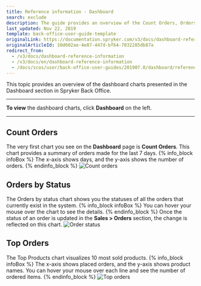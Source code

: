```yaml
---
title: Reference information - Dashboard
search: exclude
description: The guide provides an overview of the Count Orders, Orders by Status, and Top Orders charts you can see when working from the Dashboard.
last_updated: Nov 22, 2019
template: back-office-user-guide-template
originalLink: https://documentation.spryker.com/v3/docs/dashboard-reference-information
originalArticleId: 10d602ae-4e87-447d-bf64-7032285db87a
redirect_from:
  - /v3/docs/dashboard-reference-information
  - /v3/docs/en/dashboard-reference-information
  - /docs/scos/user/back-office-user-guides/201907.0/dashboard/references/dashboard-reference-information.html
---
```


This topic provides an overview of the dashboard charts presented in the Dashboard section in Spryker Back Office.
***
**To view** the dashboard charts, click **Dashboard** on the left.
***
## Count Orders
The very first chart you see on the **Dashboard** page is **Count Orders**. This chart provides a summary of orders made for the last 7 days. 
{% info_block infoBox %}
The x-axis shows days, and the y-axis shows the number of orders.
{% endinfo_block %}
![Count orders](https://spryker.s3.eu-central-1.amazonaws.com/docs/User+Guides/Back+Office+User+Guides/Dashboard/count-orders.png) 

## Orders by Status
The Orders by status chart shows you the statuses of all the orders that currently exist in the system. 
{% info_block infoBox %}
You can hover your mouse over the chart to see the details. 
{% endinfo_block %}
Once the status of an order is updated in the **Sales > Orders** section, the change is reflected on this chart.
![Order status](https://spryker.s3.eu-central-1.amazonaws.com/docs/User+Guides/Back+Office+User+Guides/Dashboard/orders-status.png) 

## Top Orders
The Top Products chart visualizes 10 most sold products. 
{% info_block infoBox %}
The x-axis shows placed orders, and the y-axis shows product names. You can hover your mouse over each line and see the number of ordered items.
{% endinfo_block %}
![Top orders](https://spryker.s3.eu-central-1.amazonaws.com/docs/User+Guides/Back+Office+User+Guides/Dashboard/top-orders.png) 
